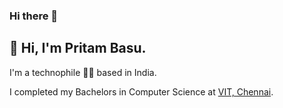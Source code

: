 ### Hi there 👋
## 👋 Hi, I'm Pritam Basu. 

I'm a technophile 👨‍💻  based in India. 

I completed my Bachelors in Computer Science at <a href="https://vit.ac.in/" target="_blank">VIT, Chennai</a>.
<!--
**pritambasu/pritambasu** is a ✨ _special_ ✨ repository because its `README.md` (this file) appears on your GitHub profile.

Here are some ideas to get you started:

- 🔭 I’m currently working on ...
- 🌱 I’m currently learning ...
- 👯 I’m looking to collaborate on ...
- 🤔 I’m looking for help with ...
- 💬 Ask me about ...
- 📫 How to reach me: ...
- 😄 Pronouns: ...
- ⚡ Fun fact: ...
-->
